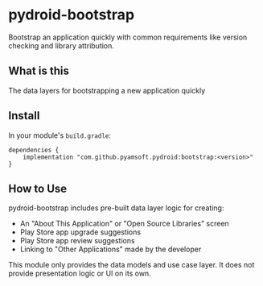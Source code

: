 # pydroid-bootstrap
Bootstrap an application quickly with common requirements
like version checking and library attribution.

## What is this

The data layers for bootstrapping a new application quickly

## Install

In your module's `build.gradle`:
```
dependencies {
    implementation "com.github.pyamsoft.pydroid:bootstrap:<version>"
}
```

## How to Use

pydroid-bootstrap includes pre-built data layer logic for creating:

- An "About This Application" or "Open Source Libraries" screen
- Play Store app upgrade suggestions
- Play Store app review suggestions
- Linking to "Other Applications" made by the developer

This module only provides the data models and use case layer. It does not provide presentation
logic or UI on its own.
